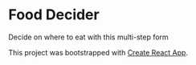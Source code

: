 # Food Decider

Decide on where to eat with this multi-step form

This project was bootstrapped with [Create React App](https://github.com/facebook/create-react-app).
